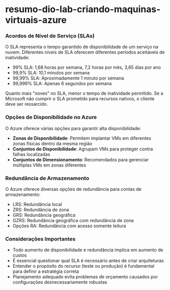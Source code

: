 # resumo-dio-lab-criando-maquinas-virtuais-azure

### Acordos de Nível de Serviço (SLAs)

O SLA representa o tempo garantido de disponibilidade de um serviço na nuvem. Diferentes níveis de SLA oferecem diferentes períodos aceitáveis de inatividade:

- 99% SLA: 1,68 horas por semana, 7,2 horas por mês, 3,65 dias por ano
- 99,9% SLA: 10,1 minutos por semana
- 99,99% SLA: Aproximadamente 1 minuto por semana
- 99,999% SLA: Apenas 6 segundos por semana

Quanto mais "noves" no SLA, menor o tempo de inatividade permitido. Se a Microsoft não cumprir o SLA prometido para recursos nativos, o cliente deve ser ressarcido.

### Opções de Disponibilidade no Azure

O Azure oferece várias opções para garantir alta disponibilidade:

- **Zonas de Disponibilidade**: Permitem implantar VMs em diferentes zonas físicas dentro da mesma região
- **Conjuntos de Disponibilidade**: Agrupam VMs para proteger contra falhas localizadas
- **Conjuntos de Dimensionamento**: Recomendados para gerenciar múltiplas VMs em zonas diferentes

### Redundância de Armazenamento

O Azure oferece diversas opções de redundância para contas de armazenamento:

- LRS: Redundância local
- ZRS: Redundância de zona
- GRS: Redundância geográfica
- GZRS: Redundância geográfica com redundância de zona
- Opções RA: Redundância com acesso somente leitura

### Considerações Importantes

- Todo aumento de disponibilidade e redundância implica em aumento de custos
- É essencial questionar qual SLA é necessário antes de criar arquiteturas
- Entender o propósito do recurso (teste ou produção) é fundamental para definir a estratégia correta
- Planejamento adequado evita problemas de orçamento causados por configurações desnecessariamente robustas

